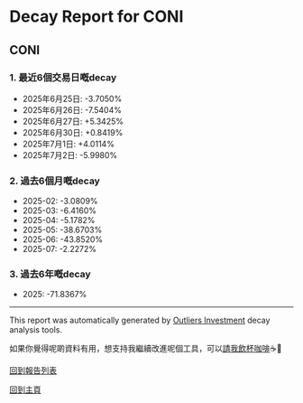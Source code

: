 # Decay Report for CONI

## CONI

### 1. 最近6個交易日嘅decay

- 2025年6月25日: -3.7050%
- 2025年6月26日: -7.5404%
- 2025年6月27日: +5.3425%
- 2025年6月30日: +0.8419%
- 2025年7月1日: +4.0114%
- 2025年7月2日: -5.9980%

### 2. 過去6個月嘅decay

- 2025-02: -3.0809%
- 2025-03: -6.4160%
- 2025-04: -5.1782%
- 2025-05: -38.6703%
- 2025-06: -43.8520%
- 2025-07: -2.2272%

### 3. 過去6年嘅decay

- 2025: -71.8367%

------------------------------
This report was automatically generated by [Outliers Investment](https://outliersecon.github.io/Outliers-Investment/) decay analysis tools.

如果你覺得呢啲資料有用，想支持我繼續改進呢個工具，可以[請我飲杯咖啡](https://buymeacoffee.com/outliersecon)☕🙏

[回到報告列表](https://outliersecon.github.io/Outliers-Investment/reports/reports_public)

[回到主頁](https://outliersecon.github.io/Outliers-Investment/)